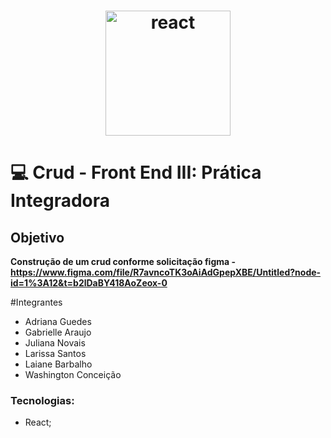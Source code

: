 <h1 align="center">
            <img  align="center" alt="react" height="200" width="200" src="https://cdn.jsdelivr.net/gh/devicons/devicon/icons/react/react-original.svg" />
  </h1>           

# <g-emoji class="g-emoji" alias="computer" fallback-src="https://github.githubassets.com/images/icons/emoji/unicode/1f4bb.png">💻</g-emoji> Crud - Front End III: Prática Integradora


## Objetivo
**Construção de um crud conforme solicitação figma - https://www.figma.com/file/R7avncoTK3oAiAdGpepXBE/Untitled?node-id=1%3A12&t=b2lDaBY418AoZeox-0**

#Integrantes
- Adriana Guedes
- Gabrielle Araujo
- Juliana Novais
- Larissa Santos
- Laiane Barbalho
- Washington Conceição



### Tecnologias:

- React;

